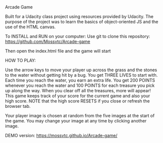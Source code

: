 Arcade Game

Built for a Udacity class project using resources provided by Udacity. The purpose of the project was to learn the basics of object-oriented JS and the use of the HTML canvas.

To INSTALL and RUN on your computer: Use git to clone this repository: https://github.com/Mossvtc/Arcade-game

Then open the index.html file and the game will start

HOW TO PLAY:

Use the arrow keys to move your player up across the grass and the stones to the water without getting hit by a bug.
You get THREE LIVES to start with.
Each time you reach the water, you earn an extra life.
You get 200 POINTS whenever you reach the water and 100 POINTS for each treasure you pick up along the way.
When you clear off all the treasures, more will appear!
This game keeps track of your score for the current game and also your high score. NOTE that the high score RESETS if you close or refresh the browser tab.

Your player image is chosen at random from the five images at the start of the game. You may change your image at any time by clicking another image.

DEMO version:  https://mossvtc.github.io/Arcade-game/ 
